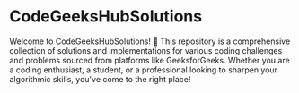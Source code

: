 # CodeGeeksHubSolutions
Welcome to CodeGeeksHubSolutions! 🚀 This repository is a comprehensive collection of solutions and implementations for various coding challenges and problems sourced from platforms like GeeksforGeeks. Whether you are a coding enthusiast, a student, or a professional looking to sharpen your algorithmic skills, you've come to the right place!
